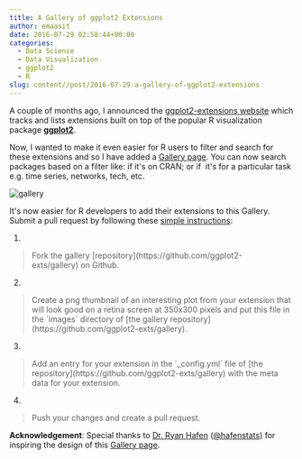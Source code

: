 ```yaml
---
title: A Gallery of ggplot2 Extensions
author: emaasit
date: 2016-07-29 02:58:44+00:00
categories:
  - Data Science
  - Data Visualization
  - ggplot2
  - R
slug: content//post/2016-07-29-a-gallery-of-ggplot2-extensions
---
```


A couple of months ago, I announced the [ggplot2-extensions website](http://www.ggplot2-exts.org/) which tracks and lists extensions built on top of the popular R visualization package **[ggplot2](http://docs.ggplot2.org/current/)**.

Now, I wanted to make it even easier for R users to filter and search for these extensions and so I have added a [Gallery page](http://www.ggplot2-exts.org/gallery/). You can now search packages based on a filter like: if it's on CRAN; or if  it's for a particular task e.g. time series, networks, tech, etc.

![gallery](https://emaasit.files.wordpress.com/2016/07/gallery.png)

<!-- more -->

It's now easier for R developers to add their extensions to this Gallery. Submit a pull request by following these [simple instructions](https://github.com/ggplot2-exts/gallery#adding-a-ggplot2-extension):



	
  1. 


<blockquote>Fork the gallery [repository](https://github.com/ggplot2-exts/gallery) on Github.</blockquote>




	
  2. 


<blockquote>Create a png thumbnail of an interesting plot from your extension that will look good on a retina screen at 350x300 pixels and put this file in the `images` directory of [the gallery repository](https://github.com/ggplot2-exts/gallery).</blockquote>




	
  3. 


<blockquote>Add an entry for your extension in the `_config.yml` file of [the repository](https://github.com/ggplot2-exts/gallery) with the meta data for your extension.</blockquote>




	
  4. 


<blockquote>Push your changes and create a pull request.</blockquote>





**Acknowledgement**: Special thanks to [Dr. Ryan Hafen](http://ryanhafen.com/) ([@hafenstats](https://twitter.com/hafenstats)) for inspiring the design of this [Gallery page](http://www.ggplot2-exts.org/gallery/).


